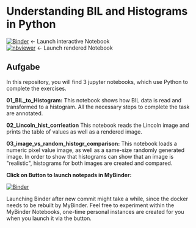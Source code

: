 # Understanding BIL and Histograms in Python

[![Binder](https://mybinder.org/badge_logo.svg)](https://mybinder.org/v2/gh/simon-donike/bil_histogram/master) <- Launch interactive Notebook  
[![nbviewer](https://camo.githubusercontent.com/bfeb5472ee3df9b7c63ea3b260dc0c679be90b97/68747470733a2f2f696d672e736869656c64732e696f2f62616467652f72656e6465722d6e627669657765722d6f72616e67652e7376673f636f6c6f72423d66333736323626636f6c6f72413d346434643464)](https://nbviewer.jupyter.org/github/simon-donike/Histogram_tasks/tree/master/)  <- Launch rendered Notebook  
  

## Aufgabe

In this repository, you will find 3 jupyter notebooks, which use Python to complete
the exercises.

**01_BIL_to_Histogram:**
This notebook shows how BIL data is read and transformed to a histogram. All the 
necessary steps to complete the task are annotated.

**02_Lincoln_hist_corrleation**
This notebook reads the Lincoln image and prints the table of values as well as
a rendered image.

**03_image_vs_random_histogr_comparison:**
This notebook loads a numeric pixel value image, as well as a same-size randomly
generated image. In order to show that histograms can show that an image is "realistic",
histograms for both images are created and compared.




**Click on Button to launch notepads in MyBinder:**
   
[![Binder](https://mybinder.org/badge_logo.svg)](https://mybinder.org/v2/gh/simon-donike/bil_histogram/master)

Launching Binder after new commit might take a while, since the docker needs to be rebuilt by MyBinder.
Feel free to experiment within the MyBinder Notebooks, one-time personal instances are created for you
when you launch it via the button.
